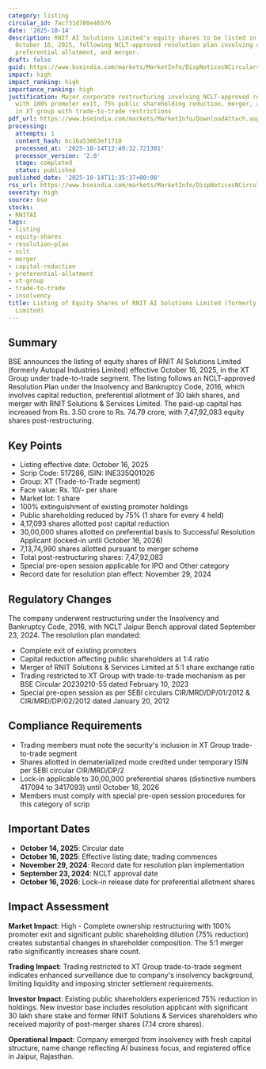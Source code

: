 ```yaml
---
category: listing
circular_id: 7ac731d780e46576
date: '2025-10-14'
description: RNIT AI Solutions Limited's equity shares to be listed in XT Group effective
  October 16, 2025, following NCLT-approved resolution plan involving capital reduction,
  preferential allotment, and merger.
draft: false
guid: https://www.bseindia.com/markets/MarketInfo/DispNoticesNCirculars.aspx?Noticeid={4EEC98C0-7C2F-4CFB-B6FE-A4F77C4DA9DE}&noticeno=20251014-24&dt=10/14/2025&icount=24&totcount=34&flag=0
impact: high
impact_ranking: high
importance_ranking: high
justification: Major corporate restructuring involving NCLT-approved resolution plan
  with 100% promoter exit, 75% public shareholding reduction, merger, and listing
  in XT group with trade-to-trade restrictions
pdf_url: https://www.bseindia.com/markets/MarketInfo/DownloadAttach.aspx?id=20251014-24&attachedId=
processing:
  attempts: 1
  content_hash: bc16a53663ef1710
  processed_at: '2025-10-14T12:49:32.721301'
  processor_version: '2.0'
  stage: completed
  status: published
published_date: '2025-10-14T11:35:37+00:00'
rss_url: https://www.bseindia.com/markets/MarketInfo/DispNoticesNCirculars.aspx?Noticeid={4EEC98C0-7C2F-4CFB-B6FE-A4F77C4DA9DE}&noticeno=20251014-24&dt=10/14/2025&icount=24&totcount=34&flag=0
severity: high
source: bse
stocks:
- RNITAI
tags:
- listing
- equity-shares
- resolution-plan
- nclt
- merger
- capital-reduction
- preferential-allotment
- xt-group
- trade-to-trade
- insolvency
title: Listing of Equity Shares of RNIT AI Solutions Limited (formerly Autopal Industries
  Limited)
---
```


## Summary

BSE announces the listing of equity shares of RNIT AI Solutions Limited (formerly Autopal Industries Limited) effective October 16, 2025, in the XT Group under trade-to-trade segment. The listing follows an NCLT-approved Resolution Plan under the Insolvency and Bankruptcy Code, 2016, which involves capital reduction, preferential allotment of 30 lakh shares, and merger with RNIT Solutions & Services Limited. The paid-up capital has increased from Rs. 3.50 crore to Rs. 74.79 crore, with 7,47,92,083 equity shares post-restructuring.

## Key Points

- Listing effective date: October 16, 2025
- Scrip Code: 517286, ISIN: INE335Q01026
- Group: XT (Trade-to-Trade segment)
- Face value: Rs. 10/- per share
- Market lot: 1 share
- 100% extinguishment of existing promoter holdings
- Public shareholding reduced by 75% (1 share for every 4 held)
- 4,17,093 shares allotted post capital reduction
- 30,00,000 shares allotted on preferential basis to Successful Resolution Applicant (locked-in until October 16, 2026)
- 7,13,74,990 shares allotted pursuant to merger scheme
- Total post-restructuring shares: 7,47,92,083
- Special pre-open session applicable for IPO and Other category
- Record date for resolution plan effect: November 29, 2024

## Regulatory Changes

The company underwent restructuring under the Insolvency and Bankruptcy Code, 2016, with NCLT Jaipur Bench approval dated September 23, 2024. The resolution plan mandated:

- Complete exit of existing promoters
- Capital reduction affecting public shareholders at 1:4 ratio
- Merger of RNIT Solutions & Services Limited at 5:1 share exchange ratio
- Trading restricted to XT Group with trade-to-trade mechanism as per BSE Circular 20230210-55 dated February 10, 2023
- Special pre-open session as per SEBI circulars CIR/MRD/DP/01/2012 & CIR/MRD/DP/02/2012 dated January 20, 2012

## Compliance Requirements

- Trading members must note the security's inclusion in XT Group trade-to-trade segment
- Shares allotted in dematerialized mode credited under temporary ISIN per SEBI circular CIR/MRD/DP/2
- Lock-in applicable to 30,00,000 preferential shares (distinctive numbers 417094 to 3417093) until October 16, 2026
- Members must comply with special pre-open session procedures for this category of scrip

## Important Dates

- **October 14, 2025**: Circular date
- **October 16, 2025**: Effective listing date; trading commences
- **November 29, 2024**: Record date for resolution plan implementation
- **September 23, 2024**: NCLT approval date
- **October 16, 2026**: Lock-in release date for preferential allotment shares

## Impact Assessment

**Market Impact**: High - Complete ownership restructuring with 100% promoter exit and significant public shareholding dilution (75% reduction) creates substantial changes in shareholder composition. The 5:1 merger ratio significantly increases share count.

**Trading Impact**: Trading restricted to XT Group trade-to-trade segment indicates enhanced surveillance due to company's insolvency background, limiting liquidity and imposing stricter settlement requirements.

**Investor Impact**: Existing public shareholders experienced 75% reduction in holdings. New investor base includes resolution applicant with significant 30 lakh share stake and former RNIT Solutions & Services shareholders who received majority of post-merger shares (7.14 crore shares).

**Operational Impact**: Company emerged from insolvency with fresh capital structure, name change reflecting AI business focus, and registered office in Jaipur, Rajasthan.